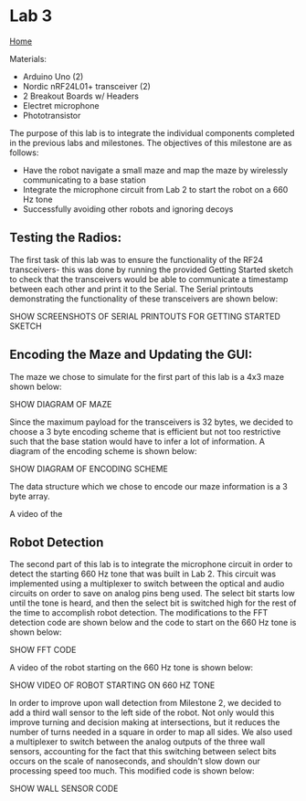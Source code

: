 
# Lab 3
[Home](./index.md)

Materials:  
  * Arduino Uno (2)
  * Nordic nRF24L01+ transceiver (2)
  * 2 Breakout Boards w/ Headers
  * Electret microphone
  * Phototransistor
  
The purpose of this lab is to integrate the individual components completed in the previous labs and milestones. The objectives of this milestone are as follows:

 * Have the robot navigate a small maze and map the maze by wirelessly communicating to a base station
 * Integrate the microphone circuit from Lab 2 to start the robot on a 660 Hz tone
 * Successfully avoiding other robots and ignoring decoys


## Testing the Radios:

The first task of this lab was to ensure the functionality of the RF24 transceivers- this was done by running the provided Getting Started sketch to check that the transceivers would be able to communicate a timestamp between each other and print it to the Serial. The Serial printouts demonstrating the functionality of these transceivers are shown below:

SHOW SCREENSHOTS OF SERIAL PRINTOUTS FOR GETTING STARTED SKETCH

## Encoding the Maze and Updating the GUI:

The maze we chose to simulate for the first part of this lab is a 4x3 maze shown below:

SHOW DIAGRAM OF MAZE

Since the maximum payload for the transceivers is 32 bytes, we decided to choose a 3 byte encoding scheme that is efficient but not too restrictive such that the base station would have to infer a lot of information. A diagram of the encoding scheme is shown below:

SHOW DIAGRAM OF ENCODING SCHEME

The data structure which we chose to encode our maze information is a 3 byte array. 

A video of the 

## Robot Detection

The second part of this lab is to integrate the microphone circuit in order to detect the starting 660 Hz tone that was built in Lab 2. This circuit was implemented using a multiplexer to switch between the optical and audio circuits on order to save on analog pins beng used. The select bit starts low until the tone is heard, and then the select bit is switched high for the rest of the time to accomplish robot detection. The modifications to the FFT detection code are shown below and the code to start on the 660 Hz tone is shown below:

SHOW FFT CODE 

A video of the robot starting on the 660 Hz tone is shown below:

SHOW VIDEO OF ROBOT STARTING ON 660 HZ TONE

In order to improve upon wall detection from Milestone 2, we decided to add a third wall sensor to the left side of the robot. Not only would this improve turning and decision making at intersections, but it reduces the number of turns needed in a square in order to map all sides. We also used a multiplexer to switch between the analog outputs of the three wall sensors, accounting for the fact that this switching between select bits occurs on the scale of nanoseconds, and shouldn't slow down our processing speed too much. This modified code is shown below:

SHOW WALL SENSOR CODE


